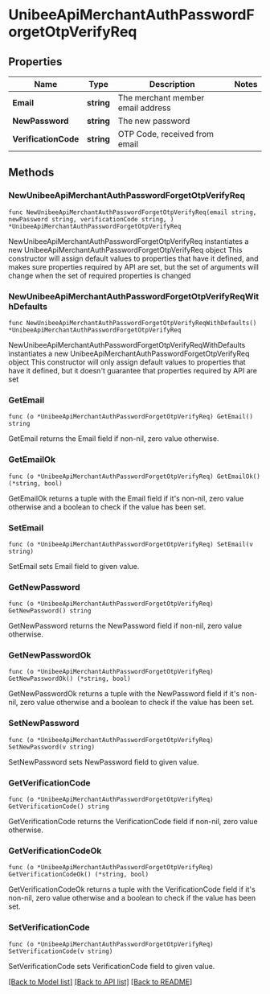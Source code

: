 # UnibeeApiMerchantAuthPasswordForgetOtpVerifyReq

## Properties

Name | Type | Description | Notes
------------ | ------------- | ------------- | -------------
**Email** | **string** | The merchant member email address | 
**NewPassword** | **string** | The new password | 
**VerificationCode** | **string** | OTP Code, received from email | 

## Methods

### NewUnibeeApiMerchantAuthPasswordForgetOtpVerifyReq

`func NewUnibeeApiMerchantAuthPasswordForgetOtpVerifyReq(email string, newPassword string, verificationCode string, ) *UnibeeApiMerchantAuthPasswordForgetOtpVerifyReq`

NewUnibeeApiMerchantAuthPasswordForgetOtpVerifyReq instantiates a new UnibeeApiMerchantAuthPasswordForgetOtpVerifyReq object
This constructor will assign default values to properties that have it defined,
and makes sure properties required by API are set, but the set of arguments
will change when the set of required properties is changed

### NewUnibeeApiMerchantAuthPasswordForgetOtpVerifyReqWithDefaults

`func NewUnibeeApiMerchantAuthPasswordForgetOtpVerifyReqWithDefaults() *UnibeeApiMerchantAuthPasswordForgetOtpVerifyReq`

NewUnibeeApiMerchantAuthPasswordForgetOtpVerifyReqWithDefaults instantiates a new UnibeeApiMerchantAuthPasswordForgetOtpVerifyReq object
This constructor will only assign default values to properties that have it defined,
but it doesn't guarantee that properties required by API are set

### GetEmail

`func (o *UnibeeApiMerchantAuthPasswordForgetOtpVerifyReq) GetEmail() string`

GetEmail returns the Email field if non-nil, zero value otherwise.

### GetEmailOk

`func (o *UnibeeApiMerchantAuthPasswordForgetOtpVerifyReq) GetEmailOk() (*string, bool)`

GetEmailOk returns a tuple with the Email field if it's non-nil, zero value otherwise
and a boolean to check if the value has been set.

### SetEmail

`func (o *UnibeeApiMerchantAuthPasswordForgetOtpVerifyReq) SetEmail(v string)`

SetEmail sets Email field to given value.


### GetNewPassword

`func (o *UnibeeApiMerchantAuthPasswordForgetOtpVerifyReq) GetNewPassword() string`

GetNewPassword returns the NewPassword field if non-nil, zero value otherwise.

### GetNewPasswordOk

`func (o *UnibeeApiMerchantAuthPasswordForgetOtpVerifyReq) GetNewPasswordOk() (*string, bool)`

GetNewPasswordOk returns a tuple with the NewPassword field if it's non-nil, zero value otherwise
and a boolean to check if the value has been set.

### SetNewPassword

`func (o *UnibeeApiMerchantAuthPasswordForgetOtpVerifyReq) SetNewPassword(v string)`

SetNewPassword sets NewPassword field to given value.


### GetVerificationCode

`func (o *UnibeeApiMerchantAuthPasswordForgetOtpVerifyReq) GetVerificationCode() string`

GetVerificationCode returns the VerificationCode field if non-nil, zero value otherwise.

### GetVerificationCodeOk

`func (o *UnibeeApiMerchantAuthPasswordForgetOtpVerifyReq) GetVerificationCodeOk() (*string, bool)`

GetVerificationCodeOk returns a tuple with the VerificationCode field if it's non-nil, zero value otherwise
and a boolean to check if the value has been set.

### SetVerificationCode

`func (o *UnibeeApiMerchantAuthPasswordForgetOtpVerifyReq) SetVerificationCode(v string)`

SetVerificationCode sets VerificationCode field to given value.



[[Back to Model list]](../README.md#documentation-for-models) [[Back to API list]](../README.md#documentation-for-api-endpoints) [[Back to README]](../README.md)


